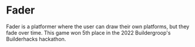 # Fader

Fader is a platformer where the user can draw their own platforms, but they fade over time. This game won 5th place in the 2022 Buildergroop's Builderhacks hackathon.